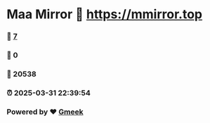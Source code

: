 # Maa Mirror :link: https://mmirror.top 
### :page_facing_up: [7](https://mmirror.top/tag.html) 
### :speech_balloon: 0 
### :hibiscus: 20538 
### :alarm_clock: 2025-03-31 22:39:54 
### Powered by :heart: [Gmeek](https://github.com/Meekdai/Gmeek)
